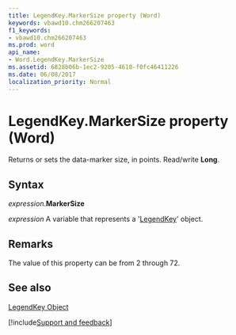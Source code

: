 ```yaml
---
title: LegendKey.MarkerSize property (Word)
keywords: vbawd10.chm266207463
f1_keywords:
- vbawd10.chm266207463
ms.prod: word
api_name:
- Word.LegendKey.MarkerSize
ms.assetid: 6828b06b-1ec2-9205-4618-f0fc46411226
ms.date: 06/08/2017
localization_priority: Normal
---
```



# LegendKey.MarkerSize property (Word)

Returns or sets the data-marker size, in points. Read/write  **Long**.


## Syntax

_expression_.**MarkerSize**

 _expression_ A variable that represents a '[LegendKey](Word.LegendKey.md)' object.


## Remarks

The value of this property can be from 2 through 72. 


## See also


[LegendKey Object](Word.LegendKey.md)

[!include[Support and feedback](~/includes/feedback-boilerplate.md)]